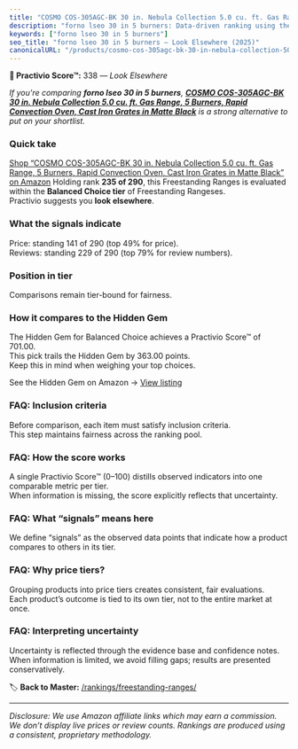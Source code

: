 ```yaml
---
title: "COSMO COS-305AGC-BK 30 in. Nebula Collection 5.0 cu. ft. Gas Range, 5 Burners, Rapid Convection Oven, Cast Iron Grates in Matte Black"
description: "forno lseo 30 in 5 burners: Data-driven ranking using the Practivio Score™. Positioned by quality, value, demand, findability, momentum."
keywords: ["forno lseo 30 in 5 burners"]
seo_title: "forno lseo 30 in 5 burners — Look Elsewhere (2025)"
canonicalURL: "/products/cosmo-cos-305agc-bk-30-in-nebula-collection-50-cu-ft-gas-range-5-burners-rapid-convection-oven-cast-iron-grates-in-matte-black-B0FFW74NJQ/"
---
```


**🚫 Practivio Score™:** 338 — _Look Elsewhere_


*If you're comparing **forno lseo 30 in 5 burners**, **[COSMO COS-305AGC-BK 30 in. Nebula Collection 5.0 cu. ft. Gas Range, 5 Burners, Rapid Convection Oven, Cast Iron Grates in Matte Black](https://www.amazon.com/dp/B0FFW74NJQ?tag=practivio-20)** is a strong alternative to put on your shortlist.*
### Quick take
[Shop “COSMO COS-305AGC-BK 30 in. Nebula Collection 5.0 cu. ft. Gas Range, 5 Burners, Rapid Convection Oven, Cast Iron Grates in Matte Black” on Amazon](https://www.amazon.com/dp/B0FFW74NJQ?tag=practivio-20)
Holding rank **235 of 290**, this Freestanding Ranges is evaluated within the **Balanced Choice tier** of Freestanding Rangeses.  
Practivio suggests you **look elsewhere**.

### What the signals indicate
Price: standing 141 of 290 (top 49% for price).  
Reviews: standing 229 of 290 (top 79% for review numbers).  

### Position in tier
Comparisons remain tier-bound for fairness.

### How it compares to the Hidden Gem
The Hidden Gem for Balanced Choice achieves a Practivio Score™ of 701.00.  
This pick trails the Hidden Gem by 363.00 points.  
Keep this in mind when weighing your top choices.  

See the Hidden Gem on Amazon → [View listing](https://www.amazon.com/dp/B07FWRTVYZ?tag=practivio-20)

### FAQ: Inclusion criteria
Before comparison, each item must satisfy inclusion criteria.  
This step maintains fairness across the ranking pool.

### FAQ: How the score works
A single Practivio Score™ (0–100) distills observed indicators into one comparable metric per tier.  
When information is missing, the score explicitly reflects that uncertainty.

### FAQ: What “signals” means here
We define “signals” as the observed data points that indicate how a product compares to others in its tier.

### FAQ: Why price tiers?
Grouping products into price tiers creates consistent, fair evaluations.  
Each product’s outcome is tied to its own tier, not to the entire market at once.

### FAQ: Interpreting uncertainty
Uncertainty is reflected through the evidence base and confidence notes.  
When information is limited, we avoid filling gaps; results are presented conservatively.


🏷️ **Back to Master:** [/rankings/freestanding-ranges/](/rankings/freestanding-ranges/)

---
_Disclosure: We use Amazon affiliate links which may earn a commission. We don’t display live prices or review counts. Rankings are produced using a consistent, proprietary methodology._
